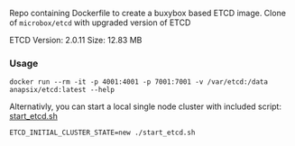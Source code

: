 Repo containing Dockerfile to create a buxybox based ETCD image. 
Clone of `microbox/etcd` with upgraded version of ETCD

ETCD Version: 2.0.11
Size: 12.83 MB

### Usage

    docker run --rm -it -p 4001:4001 -p 7001:7001 -v /var/etcd:/data anapsix/etcd:latest --help

Alternativly, you can start a local single node cluster with included script: [start_etcd.sh](https://raw.githubusercontent.com/anapsix/etcd/master/start_etcd.sh)

    ETCD_INITIAL_CLUSTER_STATE=new ./start_etcd.sh

